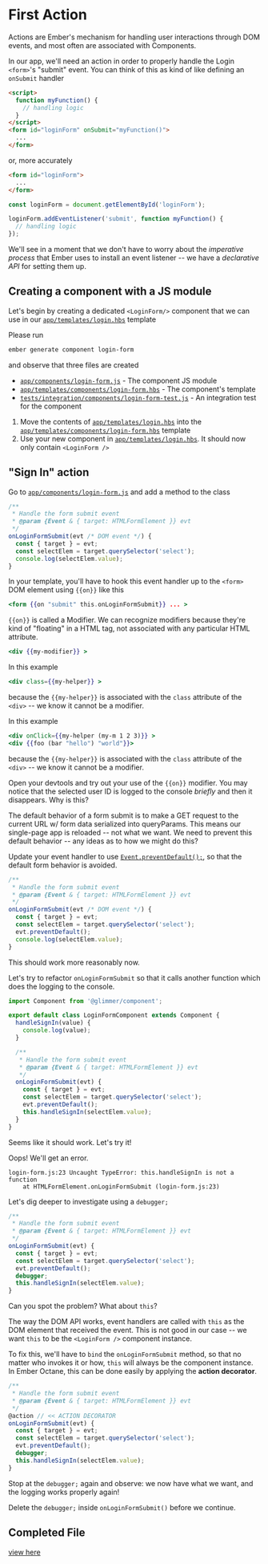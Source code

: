 # First Action

Actions are Ember's mechanism for handling user interactions through DOM events, and most often are associated with Components.

<!-- Explain more: What does it mean - "are associated with Components" and why should the dev care? -->

In our app, we'll need an action in order to properly handle the Login `<form>`'s "submit" event. You can think of this as kind of like defining an `onSubmit` handler

```html
<script>
  function myFunction() {
    // handling logic
  }
</script>
<form id="loginForm" onSubmit="myFunction()">
  ...
</form>
```

or, more accurately

```html
<form id="loginForm">
  ...
</form>
```

```js
const loginForm = document.getElementById('loginForm');

loginForm.addEventListener('submit', function myFunction() {
  // handling logic
});
```

We'll see in a moment that we don't have to worry about the _imperative process_ that Ember uses to install an event listener -- we have a _declarative API_ for setting them up.

<!-- Why does this matter to the dev? What is important about imperative process vs declarative API? -->

## Creating a component with a JS module

Let's begin by creating a dedicated `<LoginForm/>` component that we can use in our [`app/templates/login.hbs`](../app/templates/login.hbs) template

Please run

```sh
ember generate component login-form
```

and observe that three files are created

- [`app/components/login-form.js`](../app/components/login-form.js) - The component JS module
- [`app/templates/components/login-form.hbs`](../app/templates/components/login-form.hbs) - The component's template
- [`tests/integration/components/login-form-test.js`](../tests/integration/components/login-form-test.js) - An integration test for the component

1. Move the contents of [`app/templates/login.hbs`](../app/templates/login.hbs) into the [`app/templates/components/login-form.hbs`](../app/templates/components/login-form.hbs) template
1. Use your new component in [`app/templates/login.hbs`](../app/templates/login.hbs). It should now only contain `<LoginForm />`

## "Sign In" action

Go to [`app/components/login-form.js`](../app/components/login-form.js) and add a method to the class

```js
/**
 * Handle the form submit event
 * @param {Event & { target: HTMLFormElement }} evt
 */
onLoginFormSubmit(evt /* DOM event */) {
  const { target } = evt;
  const selectElem = target.querySelector('select');
  console.log(selectElem.value);
}
```

In your template, you'll have to hook this event handler up to the `<form>` DOM element using `{{on}}` like this

```hbs
<form {{on "submit" this.onLoginFormSubmit}} ... >
```

`{{on}}` is called a Modifier. We can recognize modifiers because they're kind of "floating" in a HTML tag, not associated with any particular HTML attribute.

```hbs
<div {{my-modifier}} >
```

In this example

```hbs
<div class={{my-helper}} >
```

because the `{{my-helper}}` is associated with the `class` attribute of the `<div>` -- we know it cannot be a modifier.

In this example

```hbs
<div onClick={{my-helper (my-m 1 2 3)}} >
<div {{foo (bar "hello") "world"}}>
```

because the `{{my-helper}}` is associated with the `class` attribute of the `<div>` -- we know it cannot be a modifier.

Open your devtools and try out your use of the `{{on}}` modifier. You may notice that the selected user ID is logged to the console _briefly_ and then it disappears. Why is this?

The default behavior of a form submit is to make a GET request to the current URL w/ form data serialized into queryParams. This means our single-page app is reloaded -- not what we want. We need to prevent this default behavior -- any ideas as to how we might do this?

Update your event handler to use [`Event.preventDefault();`](https://developer.mozilla.org/en-US/docs/Web/API/Event/preventDefault), so that the default form behavior is avoided.

```js
/**
 * Handle the form submit event
 * @param {Event & { target: HTMLFormElement }} evt
 */
onLoginFormSubmit(evt /* DOM event */) {
  const { target } = evt;
  const selectElem = target.querySelector('select');
  evt.preventDefault();
  console.log(selectElem.value);
}
```

This should work more reasonably now.

Let's try to refactor `onLoginFormSubmit` so that it calls another function which does the logging to the console.

```js
import Component from '@glimmer/component';

export default class LoginFormComponent extends Component {
  handleSignIn(value) {
    console.log(value);
  }

  /**
   * Handle the form submit event
   * @param {Event & { target: HTMLFormElement }} evt
   */
  onLoginFormSubmit(evt) {
    const { target } = evt;
    const selectElem = target.querySelector('select');
    evt.preventDefault();
    this.handleSignIn(selectElem.value);
  }
}
```

Seems like it should work. Let's try it!

Oops! We'll get an error.

```
login-form.js:23 Uncaught TypeError: this.handleSignIn is not a function
    at HTMLFormElement.onLoginFormSubmit (login-form.js:23)
```

Let's dig deeper to investigate using a `debugger;`

```js
/**
 * Handle the form submit event
 * @param {Event & { target: HTMLFormElement }} evt
 */
onLoginFormSubmit(evt) {
  const { target } = evt;
  const selectElem = target.querySelector('select');
  evt.preventDefault();
  debugger;
  this.handleSignIn(selectElem.value);
}
```

Can you spot the problem? What about `this`?

The way the DOM API works, event handlers are called with `this` as the DOM element that received the event. This is not good in our case -- we want `this` to be the `<LoginForm />` component instance.

To fix this, we'll have to `bind` the `onLoginFormSubmit` method, so that no matter who invokes it or how, `this` will always be the component instance. In Ember Octane, this can be done easily by applying the **action decorator**.

```js
/**
 * Handle the form submit event
 * @param {Event & { target: HTMLFormElement }} evt
 */
@action // << ACTION DECORATOR
onLoginFormSubmit(evt) {
  const { target } = evt;
  const selectElem = target.querySelector('select');
  evt.preventDefault();
  debugger;
  this.handleSignIn(selectElem.value);
}
```

Stop at the `debugger;` again and observe: we now have what we want, and the logging works properly again!

Delete the `debugger;` inside `onLoginFormSubmit()` before we continue.

## Completed File

[view here](https://github.com/mike-north/ember-octane-workshop/commit/b38fd546b42681006a7ffc7df82cbf51da396c3e)
